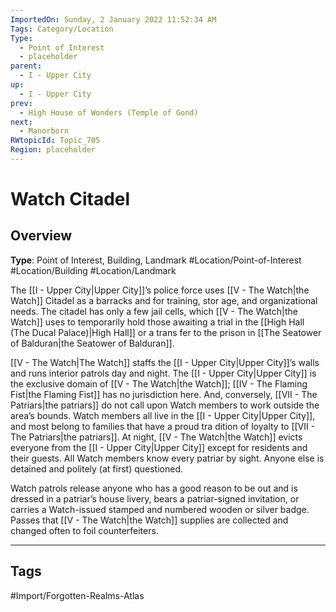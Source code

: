 ```yaml
---
ImportedOn: Sunday, 2 January 2022 11:52:34 AM
Tags: Category/Location
Type:
  - Point of Interest
  - placeholder
parent:
  - I - Upper City
up:
  - I - Upper City
prev:
  - High House of Wonders (Temple of Gond)
next:
  - Manorborn
RWtopicId: Topic_705
Region: placeholder
---
```

# Watch Citadel
## Overview
**Type**: Point of Interest, Building, Landmark
#Location/Point-of-Interest #Location/Building #Location/Landmark

The [[I - Upper City|Upper City]]’s police force uses [[V - The Watch|the Watch]] Citadel as a barracks and for training, stor age, and organizational needs. The citadel has only a few jail cells, which [[V - The Watch|the Watch]] uses to temporarily hold those awaiting a trial in the [[High Hall (The Ducal Palace)|High Hall]] or a trans fer to the prison in [[The Seatower of Balduran|the Seatower of Balduran]].

[[V - The Watch|The Watch]] staffs the [[I - Upper City|Upper City]]’s walls and runs interior patrols day and night. The [[I - Upper City|Upper City]] is the exclusive domain of [[V - The Watch|the Watch]]; [[IV - The Flaming Fist|the Flaming Fist]] has no jurisdiction here. And, conversely, [[VII - The Patriars|the patriars]] do not call upon Watch members to work outside the area’s bounds. Watch members all live in the [[I - Upper City|Upper City]], and most belong to families that have a proud tra dition of loyalty to [[VII - The Patriars|the patriars]]. At night, [[V - The Watch|the Watch]] evicts everyone from the [[I - Upper City|Upper City]] except for residents and their guests. All Watch members know every patriar by sight. Anyone else is detained and politely (at first) questioned.

Watch patrols release anyone who has a good reason to be out and is dressed in a patriar’s house livery, bears a patriar-signed invitation, or carries a Watch-issued stamped and numbered wooden or silver badge. Passes that [[V - The Watch|the Watch]] supplies are collected and changed often to foil counterfeiters.


---
## Tags
#Import/Forgotten-Realms-Atlas

